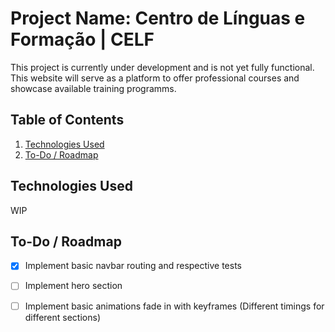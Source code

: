 # Project Name: Centro de Línguas e Formação | CELF

This project is currently under development and is not yet fully functional. This website will serve as a platform to offer professional courses and showcase available training programms.

## Table of Contents

1. [Technologies Used](#technologies-used)
2. [To-Do / Roadmap](#to-do--roadmap)

## Technologies Used

WIP

## To-Do / Roadmap

- [x] Implement basic navbar routing and respective tests
- [ ] Implement hero section

- [ ] Implement basic animations fade in with keyframes (Different timings for different sections)
